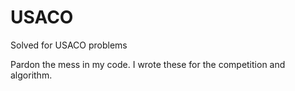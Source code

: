 # USACO
Solved for USACO problems

Pardon the mess in my code. I wrote these for the competition and algorithm.